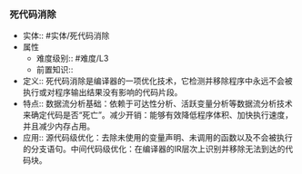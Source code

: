 ###  死代码消除 
- 实体:: #实体/死代码消除 
- 属性
	- 难度级别:: #难度/L3 
	- 前置知识::
- 定义::  死代码消除是编译器的一项优化技术，它检测并移除程序中永远不会被执行或对程序输出结果没有影响的代码片段。
- 特点:: 数据流分析基础：依赖于可达性分析、活跃变量分析等数据流分析技术来确定代码是否“死亡”。减少开销：能够有效降低程序体积、加快执行速度，并且减少内存占用。
- 应用:: 源代码级优化：去除未使用的变量声明、未调用的函数以及不会被执行的分支语句。中间代码级优化：在编译器的IR层次上识别并移除无法到达的代码块。